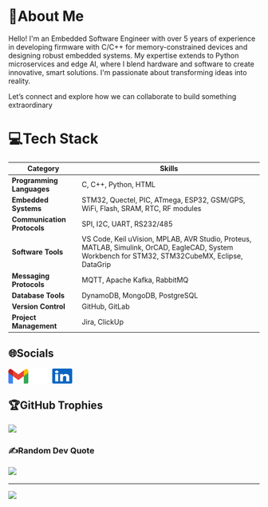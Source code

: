 
# 🙇About Me

Hello! I'm an Embedded Software Engineer with over 5 years of experience in developing firmware with C/C++ for memory-constrained devices and designing robust embedded systems. My expertise extends to Python microservices and edge AI, where I blend hardware and software to create innovative, smart solutions. I'm passionate about transforming ideas into reality.

Let’s connect and explore how we can collaborate to build something extraordinary


# 💻Tech Stack

| **Category**            | **Skills**                                                                                         |
|-------------------------|----------------------------------------------------------------------------------------------------|
| **Programming Languages** | C, C++, Python, HTML                                                                              |
| **Embedded Systems**    | STM32, Quectel, PIC, ATmega, ESP32, GSM/GPS, WiFi, Flash, SRAM, RTC, RF modules                    |
| **Communication Protocols** | SPI, I2C, UART, RS232/485                                                                      |
| **Software Tools**      | VS Code, Keil uVision, MPLAB, AVR Studio, Proteus, MATLAB, Simulink, OrCAD, EagleCAD, System Workbench for STM32, STM32CubeMX, Eclipse, DataGrip |
| **Messaging Protocols** | MQTT, Apache Kafka, RabbitMQ                                                                       |
| **Database Tools**      | DynamoDB, MongoDB, PostgreSQL                                                                      |
| **Version Control**     | GitHub, GitLab                                                                                     |
| **Project Management**  | Jira, ClickUp  

## 🌐Socials

<p align="left"> <a href="mailto:sreeraj001sudhakaran@gmail.com" target="blank"><img align="center" src=icons/gmail.svg alt="gmail" height="30" width="40" /></a> <a href="https://github.com/sreeraj-sudhakaran" target="blank"><img align="center" src=icons/github-dark.svg alt="github" height="30" width="40" /></a> <a href="https://linkedin.com/in/sreeraj-sudhakaran" target="blank"><img align="center" src=icons/linkedin.svg alt="linkedin" height="30" width="40" /></a> </p>

<!-- # 📊GitHub Stats :
![](https://github-readme-stats.vercel.app/api?username=sreeraj-sudhakaran&theme=great-gatsby&hide_border=false&include_all_commits=false&count_private=false)<br/>
![](https://github-readme-streak-stats.herokuapp.com/?user=sreeraj-sudhakaran&theme=great-gatsby&hide_border=false)<br/>
![](https://github-readme-stats.vercel.app/api/top-langs/?username=sreeraj-sudhakaran&theme=great-gatsby&hide_border=false&include_all_commits=false&count_private=false&layout=compact) -->

## 🏆GitHub Trophies
![](https://github-trophies.vercel.app/?username=sreeraj-sudhakaran&theme=radical&no-frame=false&no-bg=false&margin-w=4)

### ✍️Random Dev Quote
![](https://quotes-github-readme.vercel.app/api?type=horizontal&theme=radical)

---
[![](https://visitcount.itsvg.in/api?id=sreeraj-sudhakaran&icon=0&color=0)](https://visitcount.itsvg.in)
